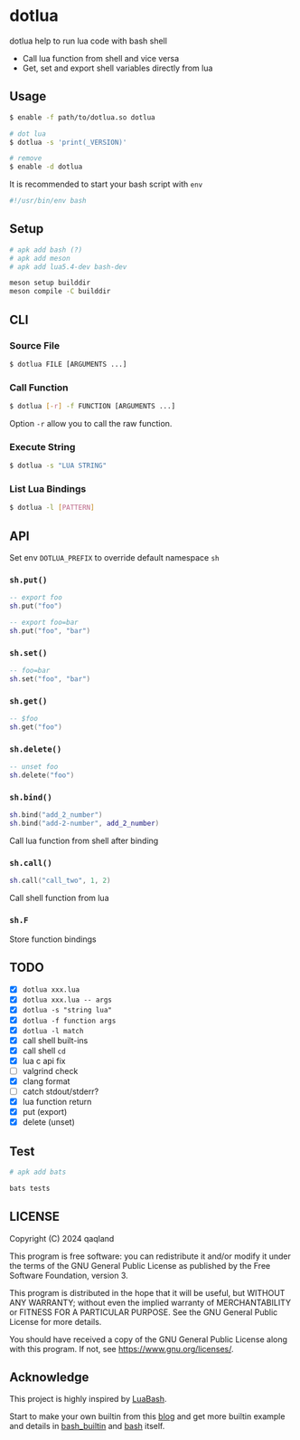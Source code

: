 # dotlua

dotlua help to run lua code with bash shell

- Call lua function from shell and vice versa
- Get, set and export shell variables directly from lua

## Usage

```bash
$ enable -f path/to/dotlua.so dotlua

# dot lua
$ dotlua -s 'print(_VERSION)'

# remove
$ enable -d dotlua
```

It is recommended to start your bash script with `env`

```bash
#!/usr/bin/env bash
```

## Setup

```bash
# apk add bash (?)
# apk add meson
# apk add lua5.4-dev bash-dev

meson setup builddir
meson compile -C builddir
```

## CLI

### Source File

```bash
$ dotlua FILE [ARGUMENTS ...]
```

### Call Function

```bash
$ dotlua [-r] -f FUNCTION [ARGUMENTS ...]
```

Option `-r` allow you to call the raw function.

### Execute String

```bash
$ dotlua -s "LUA STRING"
```

### List Lua Bindings

```bash
$ dotlua -l [PATTERN]
```

## API

Set env `DOTLUA_PREFIX` to override default namespace `sh`

### `sh.put()`

```lua
-- export foo
sh.put("foo")

-- export foo=bar
sh.put("foo", "bar")
```

### `sh.set()`

```lua
-- foo=bar
sh.set("foo", "bar")
```

### `sh.get()`

```lua
-- $foo
sh.get("foo")
```

### `sh.delete()`

```lua
-- unset foo
sh.delete("foo")
```

### `sh.bind()`

```lua
sh.bind("add_2_number")
sh.bind("add-2-number", add_2_number)
```

Call lua function from shell after binding

### `sh.call()`

```lua
sh.call("call_two", 1, 2)
```

Call shell function from lua

### `sh.F`

Store function bindings

## TODO

- [x] `dotlua xxx.lua`
- [x] `dotlua xxx.lua -- args`
- [x] `dotlua -s "string lua"`
- [x] `dotlua -f function args`
- [x] `dotlua -l match`
- [x] call shell built-ins
- [x] call shell `cd`
- [x] lua c api fix
- [ ] valgrind check
- [x] clang format
- [ ] catch stdout/stderr?
- [x] lua function return
- [x] put (export)
- [x] delete (unset)

## Test

```bash
# apk add bats

bats tests
```

## LICENSE

Copyright (C) 2024 qaqland

This program is free software: you can redistribute it and/or modify it under the terms of the GNU General Public License as published by the Free Software Foundation, version 3.

This program is distributed in the hope that it will be useful, but WITHOUT ANY WARRANTY; without even the implied warranty of MERCHANTABILITY or FITNESS FOR A PARTICULAR PURPOSE. See the GNU General Public License for more details.

You should have received a copy of the GNU General Public License along with this program. If not, see <https://www.gnu.org/licenses/>.

## Acknowledge

This project is highly inspired by [LuaBash][1].

Start to make your own builtin from this [blog][2] and get more builtin example
and details in [bash_builtin][3] and [bash][4] itself.

[1]: https://github.com/alfredopalhares/LuaBash
[2]: https://blog.dario-hamidi.de/a/build-a-bash-builtin
[3]: https://github.com/cjungmann/bash_builtin
[4]: http://git.savannah.gnu.org/cgit/bash.git/
